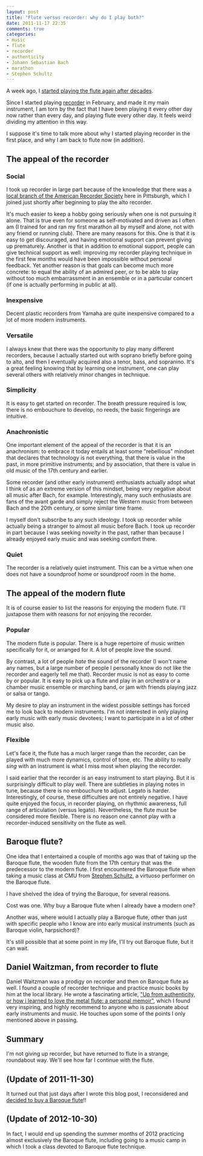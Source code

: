```yaml
---
layout: post
title: "Flute versus recorder: why do I play both?"
date: 2011-11-17 22:35
comments: true
categories:
- music
- flute
- recorder
- authenticity
- Johann Sebastian Bach
- marathon
- Stephen Schultz
---
```

A week ago, I [started playing the flute again after decades](/blog/2011/11/09/taking-up-flute-again-after-decades/).

Since I started playing [recorder](/blog/categories/recorder/) in February, and made it my main instrument, I am torn by the fact that I have been playing it every other day now rather than every day, and playing flute every other day. It feels weird dividing my attention in this way.

I suppose it's time to talk more about why I started playing recorder in the first place, and why I am back to flute now (in addition).

<!--more-->

## The appeal of the recorder

### Social

I took up recorder in large part because of the knowledge that there was a [local branch of the American Recorder Society](http://www.andrew.cmu.edu/user/lukas/pcars/Welcome.html) here in Pittsburgh, which I joined just shortly after beginning to play the alto recorder.

It's much easier to keep a hobby going seriously when one is not pursuing it alone. That is true even for someone as self-motivated and driven as I often am (I trained for and ran my first marathon all by myself and alone, not with any friend or running club). There are many reasons for this. One is that it is easy to get discouraged, and having emotional support can prevent giving up prematurely. Another is that in addition to emotional support, people can give technical support as well: improving my recorder playing technique in the first few months would have been impossible without personal feedback. Yet another reason is that goals can become much more concrete: to equal the ability of an admired peer, or to be able to play without too much embarrassment in an ensemble or in a particular concert (if one is actually performing in public at all).

### Inexpensive

Decent plastic recorders from Yamaha are quite inexpensive compared to a lot of more modern instruments.

### Versatile

I always knew that there was the opportunity to play many different recorders, because I actually started out with soprano briefly before going to alto, and then I eventually acquired also a tenor, bass, and sopranino. It's a great feeling knowing that by learning one instrument, one can play several others with relatively minor changes in technique.

### Simplicity

It is easy to get started on recorder. The breath pressure required is low, there is no embouchure to develop, no reeds, the basic fingerings are intuitive.

### Anachronistic

One important element of the appeal of the recorder is that it is an anachronism: to embrace it today entails at least some "rebellious" mindset that declares that technology is not everything, that there is value in the past, in more primitive instruments; and by association, that there is value in old music of the 17th century and earlier.

Some recorder (and other early instrument) enthusiasts actually adopt what I think of as an extreme version of this mindset, being very negative about all music after Bach, for example. Interestingly, many such enthusiasts are fans of the avant garde and simply reject the Western music from between Bach and the 20th century, or some similar time frame.

I myself don't subscribe to any such ideology. I took up recorder while actually being a stranger to almost all music before Bach. I took up recorder in part because I was seeking *novelty* in the past, rather than because I already enjoyed early music and was seeking comfort there.

### Quiet

The recorder is a relatively quiet instrument. This can be a virtue when one does not have a soundproof home or soundproof room in the home.

## The appeal of the modern flute

It is of course easier to list the reasons for enjoying the modern flute. I'll juxtapose them with reasons for *not* enjoying the recorder.

### Popular

The modern flute is popular. There is a huge repertoire of music written specifically for it, or arranged for it. A lot of people *love* the sound.

By contrast, a lot of people *hate* the sound of the recorder (I won't name any names, but a large number of people I personally know do not like the recorder and eagerly tell me that). Recorder music is not as easy to come by or popular. It is easy to pick up a flute and play in an orchestra or a chamber music ensemble or marching band, or jam with friends playing jazz or salsa or tango.

My desire to play an instrument in the widest possible settings has forced me to look back to modern instruments. I'm not interested in only playing early music with early music devotees; I want to participate in a lot of other music also.

### Flexible

Let's face it, the flute has a much larger range than the recorder, can be played with much more dynamics, control of tone, etc. The ability to really *sing* with an instrument is what I miss most when playing the recorder.

I said earlier that the recorder is an easy instrument to start playing. But it is surprisingly difficult to play *well*. There are subtleties in playing notes in tune, because there is no embouchure to adjust. Legato is harder. Interestingly, of course, these difficulties are not entirely negative. I have quite enjoyed the focus, in recorder playing, on rhythmic awareness, full range of articulation (versus legato). Nevertheless, the flute must be considered more flexible. There is no reason one cannot play with a recorder-induced sensitivity on the flute as well.

## Baroque flute?

One idea that I entertained a couple of months ago was that of taking up the Baroque flute, the wooden flute from the 17th century that was the predecessor to the modern flute. I first encountered the Baroque flute when taking a music class at CMU from [Stephen Schultz](http://www.stephenschultz.net/), a virtuoso performer on the Baroque flute.

I have shelved the idea of trying the Baroque, for several reasons.

Cost was one. Why buy a Baroque flute when I already have a modern one?

Another was, where would I actually play a Baroque flute, other than just with specific people who I know are into early musical instruments (such as Baroque violin, harpsichord)?

It's still possible that at some point in my life, I'll try out Baroque flute, but it can wait.

## Daniel Waitzman, from recorder to flute

Daniel Waitzman was a prodigy on recorder and then on Baroque flute as well. I found a couple of recorder technique and practice music books by him at the local library. He wrote a fascinating article, ["Up from authenticity, or how i learned to love the metal flute: a personal memoir"](http://home.sprynet.com/~danwaitz/memoir.htm), which I found very inspiring, and highly recommend to anyone who is passionate about early instruments and music. He touches upon some of the points I only mentioned above in passing.

## Summary

I'm not giving up recorder, but have returned to flute in a strange, roundabout way. We'll see how far I continue with the flute.

## (Update of 2011-11-30)

It turned out that just days after I wrote this blog post, I reconsidered and [decided to buy a Baroque flute](/blog/2011/11/30/bought-a-baroque-flute/)!!

## (Update of 2012-10-30)

In fact, I would end up spending the summer months of 2012 practicing almost exclusively the Baroque flute, including going to a music camp in which I took a class devoted to Baroque flute technique.
